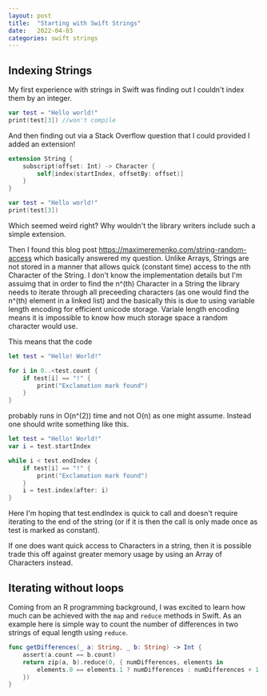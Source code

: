 ```yaml
---
layout: post
title:  "Starting with Swift Strings"
date:   2022-04-03
categories: swift strings
---
```



## Indexing Strings
My first experience with strings in Swift was finding out I couldn't index them by an integer.

```swift
var test = "Hello world!"
print(test[3]) //won't compile

```
And then finding out via a Stack Overflow question that I could provided I added an extension!


```swift
extension String {
    subscript(offset: Int) -> Character {
        self[index(startIndex, offsetBy: offset)]
    }
}

var test = "Hello world!"
print(test[3])

```
Which seemed weird right? Why wouldn't the library writers include such a simple extension. 

Then I found this blog post 
<https://maximeremenko.com/string-random-access>
which basically answered my question. Unlike Arrays, Strings are not stored in a manner that allows quick (constant time) access to the nth Character of the String. I don't know the implementation details but I'm assuimg that in order to find the n^(th) Character in a String the library needs to iterate through all preceeding characters (as one would find the n^(th) element in a linked list) and the basically this is due to using variable length encoding for efficient unicode storage. Variale length encoding means it is impossible to know how much storage space a random character would use. 

This means that the code

```swift
let test = "Hello! World!"

for i in 0..<test.count {
    if test[i] == "!" {
        print("Exclamation mark found")
    }
}

```
probably runs in O(n^(2)) time and not O(n) as one might assume. Instead one should write something like this.

```swift
let test = "Hello! World!"
var i = test.startIndex

while i < test.endIndex {
    if test[i] == "!" {
        print("Exclamation mark found")
    }
    i = test.index(after: i)
}
```
Here I'm hoping that test.endIndex is quick to call and doesn't require iterating to the end of the string (or if it is then the call is only made once as test is marked as constant).

If one does want quick access to Characters in a string, then it is possible trade this off against greater memory usage by using an Array of Characters instead. 

## Iterating without loops

Coming from an R programming background, I was excited to learn how much can be achieved with the `map` and `reduce` methods in Swift. As an example here is simple way to count the number of differences in two strings of equal length using `reduce`.

```swift
func getDifferences(_ a: String, _ b: String) -> Int {
    assert(a.count == b.count)
    return zip(a, b).reduce(0, { numDifferences, elements in
        elements.0 == elements.1 ? numDifferences : numDifferences + 1
    })
}
```



